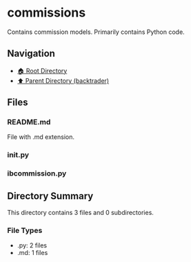 # commissions

Contains commission models. Primarily contains Python code.

## Navigation

* [🏠 Root Directory](../../README.md)
* [⬆️ Parent Directory (backtrader)](../README.md)

## Files

### README.md

File with .md extension.

### __init__.py

### ibcommission.py

## Directory Summary

This directory contains 3 files and 0 subdirectories.

### File Types

* .py: 2 files
* .md: 1 files

